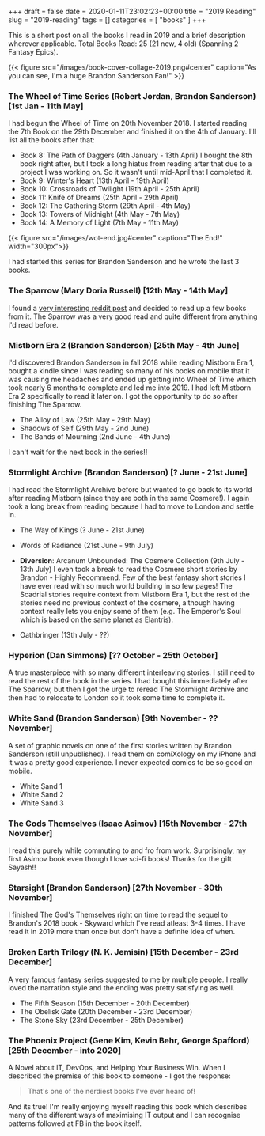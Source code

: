 +++
draft = false
date = 2020-01-11T23:02:23+00:00
title = "2019 Reading"
slug = "2019-reading"
tags = []
categories = [ "books" ]
+++

This is a short post on all the books I read in 2019 and a brief description
wherever applicable. Total Books Read: 25 (21 new, 4 old) (Spanning 2 Fantasy Epics).

{{< figure src="/images/book-cover-collage-2019.png#center" caption="As you can see, I'm a huge Brandon Sanderson Fan!" >}}

### The Wheel of Time Series (Robert Jordan, Brandon Sanderson) [1st Jan - 11th May]
 
I had begun the Wheel of Time on 20th November 2018. I started reading the
7th Book on the 29th December and finished it on the 4th of January. I'll
list all the books after that:

* Book 8: The Path of Daggers (4th January - 13th April)
  I bought the 8th book right after, but I took a long hiatus from reading
  after that due to a project I was working on. So it wasn't until mid-April
  that I completed it.
* Book 9: Winter's Heart (13th April - 19th April)
* Book 10: Crossroads of Twilight (19th April - 25th April)
* Book 11: Knife of Dreams (25th April - 29th April)
* Book 12: The Gathering Storm (29th April - 4th May)
* Book 13: Towers of Midnight (4th May - 7th May)
* Book 14: A Memory of Light (7th May - 11th May)

{{< figure src="/images/wot-end.jpg#center" caption="The End!" width="300px">}}

I had started this series for Brandon Sanderson and he wrote the last 3 books.

### The Sparrow (Mary Doria Russell) [12th May - 14th May]

I found a
[very interesting reddit post](https://www.reddit.com/r/books/comments/bi3wj7/since_so_many_of_you_asked_im_the_guy_whos_spent/)
and decided to read up a few books from it. The Sparrow was a very good read
and quite different from anything I'd read before.

### Mistborn Era 2 (Brandon Sanderson) [25th May - 4th June]

I'd discovered Brandon Sanderson in fall 2018 while reading Mistborn Era 1, bought a
kindle since I was reading so many of his books on mobile that it was causing me
headaches and ended up getting into Wheel of Time which took nearly 6 months to
complete and led me into 2019. I had left Mistborn Era 2 specifically to read it later
on. I got the opportunity tp do so after finishing The Sparrow.

* The Alloy of Law (25th May - 29th May)
* Shadows of Self (29th May - 2nd June)
* The Bands of Mourning (2nd June - 4th June)

I can't wait for the next book in the series!!

### Stormlight Archive (Brandon Sanderson) [? June - 21st June]

I had read the Stormlight Archive before but wanted to go back to its world after
reading Mistborn (since they are both in the same Cosmere!). I again took a long
break from reading because I had to move to London and settle in.

* The Way of Kings (? June - 21st June)
* Words of Radiance (21st June - 9th July)
* **Diversion**: Arcanum Unbounded: The Cosmere Collection (9th July - 13th July)
   I even took a break to read the Cosmere short stories by Brandon - Highly
   Recommend. Few of the best fantasy short stories I have ever read with so much 
   world building in so few pages! The Scadrial stories require context
   from Mistborn Era 1, but the rest of the stories need no previous context of the
   cosmere, although having context really lets you enjoy some of them (e.g. The
   Emperor's Soul which is based on the same planet as Elantris).

* Oathbringer (13th July - ??)

### Hyperion (Dan Simmons) [?? October - 25th October]

A true masterpiece with so many different interleaving stories. I still need
to read the rest of the book in the series. I had bought this immediately
after The Sparrow, but then I got the urge to reread The Stormlight Archive
and then had to relocate to London so it took some time to complete it.

### White Sand (Brandon Sanderson) [9th November - ?? November]

A set of graphic novels on one of the first stories written by Brandon
Sanderson (still unpublished). I read them on comiXology on my iPhone and
it was a pretty good experience. I never expected comics to be so good on
mobile.

* White Sand 1
* White Sand 2
* White Sand 3

### The Gods Themselves (Isaac Asimov) [15th November - 27th November]

I read this purely while commuting to and fro from work. Surprisingly, my first
Asimov book even though I love sci-fi books! Thanks for the gift Sayash!!

### Starsight (Brandon Sanderson) [27th November - 30th November]

I finished The God's Themselves right on time to read the sequel to Brandon's
2018 book - Skyward which I've read atleast 3-4 times. I have read it in 2019
more than once but don't have a definite idea of when.

### Broken Earth Trilogy (N. K. Jemisin) [15th December - 23rd December]

A very famous fantasy series suggested to me by multiple people. I really loved
the narration style and the ending was pretty satisfying as well.

* The Fifth Season (15th December - 20th December)
* The Obelisk Gate (20th December - 23rd December)
* The Stone Sky (23rd December - 25th December)

### The Phoenix Project (Gene Kim, Kevin Behr, George Spafford) [25th December - into 2020]

A Novel about IT, DevOps, and Helping Your Business Win. When I described the premise
of this book to someone - I got the response:

> That's one of the nerdiest books I've ever heard of!

And its true! I'm really enjoying myself reading this book which describes many of the different
ways of maximising IT output and I can recognise patterns followed at FB in the book itself.
